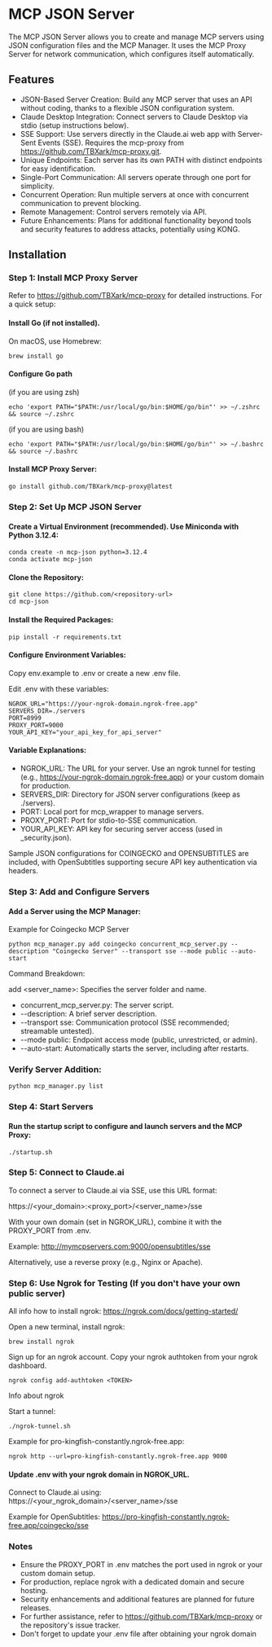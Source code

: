 # MCP JSON Server

The MCP JSON Server allows you to create and manage MCP servers using JSON configuration files and the MCP Manager. It uses the MCP Proxy Server for network communication, which configures itself automatically.

## Features

- JSON-Based Server Creation: Build any MCP server that uses an API without coding, thanks to a flexible JSON configuration system.
- Claude Desktop Integration: Connect servers to Claude Desktop via stdio (setup instructions below).
- SSE Support: Use servers directly in the Claude.ai web app with Server-Sent Events (SSE). Requires the mcp-proxy from https://github.com/TBXark/mcp-proxy.git.
- Unique Endpoints: Each server has its own PATH with distinct endpoints for easy identification.
- Single-Port Communication: All servers operate through one port for simplicity.
- Concurrent Operation: Run multiple servers at once with concurrent communication to prevent blocking.
- Remote Management: Control servers remotely via API.
- Future Enhancements: Plans for additional functionality beyond tools and security features to address attacks, potentially using KONG.

## Installation

### Step 1: Install MCP Proxy Server

Refer to https://github.com/TBXark/mcp-proxy for detailed instructions. For a quick setup:

#### Install Go (if not installed). 

On macOS, use Homebrew:

```
brew install go
```

#### Configure Go path 

(if you are using zsh)

```
echo 'export PATH="$PATH:/usr/local/go/bin:$HOME/go/bin"' >> ~/.zshrc && source ~/.zshrc
```

(if you are using bash)

```
echo 'export PATH="$PATH:/usr/local/go/bin:$HOME/go/bin"' >> ~/.bashrc && source ~/.bashrc
```

#### Install MCP Proxy Server:

```
go install github.com/TBXark/mcp-proxy@latest
```

### Step 2: Set Up MCP JSON Server

#### Create a Virtual Environment (recommended). Use Miniconda with Python 3.12.4:

```
conda create -n mcp-json python=3.12.4
conda activate mcp-json
````

#### Clone the Repository:

```
git clone https://github.com/<repository-url>
cd mcp-json
```

#### Install the Required Packages:

```
pip install -r requirements.txt
```

#### Configure Environment Variables:

Copy env.example to .env or create a new .env file.

Edit .env with these variables:

```
NGROK_URL="https://your-ngrok-domain.ngrok-free.app"
SERVERS_DIR=./servers
PORT=8999
PROXY_PORT=9000
YOUR_API_KEY="your_api_key_for_api_server"
```

#### Variable Explanations:

- NGROK_URL: The URL for your server. Use an ngrok tunnel for testing (e.g., https://your-ngrok-domain.ngrok-free.app) or your custom domain for production.
- SERVERS_DIR: Directory for JSON server configurations (keep as ./servers).
- PORT: Local port for mcp_wrapper to manage servers.
- PROXY_PORT: Port for stdio-to-SSE communication.
- YOUR_API_KEY: API key for securing server access (used in <servername>_security.json).

Sample JSON configurations for COINGECKO and OPENSUBTITLES are included, with OpenSubtitles supporting secure API key authentication via headers.

### Step 3: Add and Configure Servers

#### Add a Server using the MCP Manager:

Example for Coingecko MCP Server

```
python mcp_manager.py add coingecko concurrent_mcp_server.py --description "Coingecko Server" --transport sse --mode public --auto-start
```

Command Breakdown:

add <server_name>: Specifies the server folder and name.

- concurrent_mcp_server.py: The server script.
- --description: A brief server description.
- --transport sse: Communication protocol (SSE recommended; streamable untested).
- --mode public: Endpoint access mode (public, unrestricted, or admin).
- --auto-start: Automatically starts the server, including after restarts.

### Verify Server Addition:

```
python mcp_manager.py list
```

### Step 4: Start Servers

#### Run the startup script to configure and launch servers and the MCP Proxy:

```
./startup.sh
```

### Step 5: Connect to Claude.ai

To connect a server to Claude.ai via SSE, use this URL format:

https://<your_domain>:<proxy_port>/<server_name>/sse

With your own domain (set in NGROK_URL), combine it with the PROXY_PORT from .env. 

Example: http://mymcpservers.com:9000/opensubtitles/sse

Alternatively, use a reverse proxy (e.g., Nginx or Apache).

### Step 6: Use Ngrok for Testing (If you don't have your own public server)

All info how to install ngrok: https://ngrok.com/docs/getting-started/

Open a new terminal, install ngrok:

```
brew install ngrok 
```

Sign up for an ngrok account. Copy your ngrok authtoken from your ngrok dashboard.

```
ngrok config add-authtoken <TOKEN>
```

Info about ngrok 

Start a tunnel:
```
./ngrok-tunnel.sh
```

Example for pro-kingfish-constantly.ngrok-free.app:

```
ngrok http --url=pro-kingfish-constantly.ngrok-free.app 9000
```

#### Update .env with your ngrok domain in NGROK_URL.

Connect to Claude.ai using:
https://<your_ngrok_domain>/<server_name>/sse

Example for OpenSubtitles:
https://pro-kingfish-constantly.ngrok-free.app/coingecko/sse

### Notes
- Ensure the PROXY_PORT in .env matches the port used in ngrok or your custom domain setup.
- For production, replace ngrok with a dedicated domain and secure hosting.
- Security enhancements and additional features are planned for future releases.
- For further assistance, refer to https://github.com/TBXark/mcp-proxy or the repository's issue tracker.
- Don't forget to update your .env file after obtaining your ngrok domain 